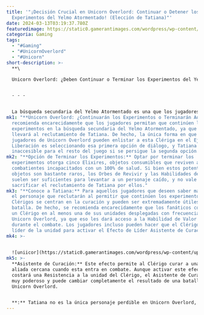 ```yaml
---
title: '"¡Decisión Crucial en Unicorn Overlord: Continuar o Detener los
  Experimentos del Yelmo Atormentado! (Elección de Tatiana)"'
date: 2024-03-13T03:19:37.780Z
featuredimage: https://static0.gamerantimages.com/wordpress/wp-content/uploads/2024/03/unicorn-overlord-experiments-may-continue-or-end-here.jpg?q=50&fit=contain&w=1140&h=&dpr=1.5
categoria: Gaming
tags:
  - "#Gaming"
  - "#UnicornOverlord"
  - "#Unicorn"
short-description: >-
  **\

  Unicorn Overlord: ¿Deben Continuar o Terminar los Experimentos del Yelmo Atormentado? (Elección de Tatiana)**


  - - -


  La búsqueda secundaria del Yelmo Atormentado es una que los jugadores encontrarán mientras exploran la mitad norte de Cornia en Unicorn Overlord. Aunque completar esta misión es bastante sencillo, hay una elección al final que los fanáticos pueden tener dificultades para abordar. Específicamente, esa elección en la búsqueda secundaria del Yelmo Atormentado de Unicorn Overlord gira en torno a los experimentos de Tatiana, y esta guía está aquí para ayudar a los jugadores a trabajar a través de ella.
mk1: "**Unicorn Overlord: ¿Continuarán los Experimentos o Terminarán Aquí?** Se
  recomienda encarecidamente que los jugadores permitan que continúen los
  experimentos en la búsqueda secundaria del Yelmo Atormentado, ya que hacerlo
  llevará al reclutamiento de Tatiana. De hecho, la única forma en que los
  jugadores de Unicorn Overlord pueden enlistar a esta Clériga en el Ejército de
  Liberación es seleccionando esa primera opción de diálogo, y Tatiana será
  inaccesible para el resto del juego si se persigue la segunda opción."
mk2: "**Opción de Terminar los Experimentos:** Optar por terminar los
  experimentos otorga cinco Elixires, objetos consumibles que reviven a los
  combatientes incapacitados con un 100% de salud. Si bien estos potentes
  objetos son bastante raros, los Orbes de Revivir y las Habilidades de Valor
  suelen ser suficientes para levantar a un personaje caído, y no vale la pena
  sacrificar el reclutamiento de Tatiana por ellos."
mk3: "**Conoce a Tatiana:** Para aquellos jugadores que deseen saber más sobre
  el personaje que reclutarán al permitir que continúen los experimentos, los
  Clérigos se centran en la curación y pueden ser extremadamente útiles en la
  batalla. De hecho, se recomienda encarecidamente que los fanáticos coloquen a
  un Clérigo en al menos una de sus unidades desplegadas con frecuencia en
  Unicorn Overlord, ya que eso les dará acceso a la Habilidad de Valor Curar
  durante el combate. Los jugadores incluso pueden hacer que el Clérigo sea el
  líder de la unidad para activar el Efecto de Líder Asistente de Curación."
mk4: >-
  

  ![uniicor](https://static0.gamerantimages.com/wordpress/wp-content/uploads/2024/03/unicorn-overlord-tatiana-recruitment.jpg?q=50&fit=crop&w=1500&dpr=1.5 "unicorn")
mk5: >-
  **Asistente de Curación:** Este efecto permite al Clérigo curar a una unidad
  aliada cercana cuando esta entra en combate. Aunque activar este efecto
  costará una Resistencia a la unidad del Clérigo, el Asistente de Curación es
  muy poderoso y puede cambiar completamente el resultado de una batalla en
  Unicorn Overlord.


  **:** Tatiana no es la única personaje perdible en Unicorn Overlord, y los jugadores tomarán muchas decisiones a lo largo del juego que finalmente determinarán a los reclutas que pueden enlistar. Sin embargo, con más de 40 personajes que se reclutan simplemente completando misiones, eso es un número significativo de personajes, más que suficientes para crear varias unidades muy poderosas.
---
```

